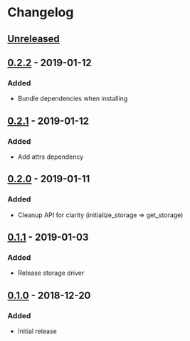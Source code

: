 # Changelog

## [Unreleased][]

[Unreleased]: https://github.com/chaostoolkit/chaosplatform-relational-storage/compare/0.2.2...HEAD

## [0.2.2][] - 2019-01-12

[0.2.2]: https://github.com/chaostoolkit/chaosplatform-relational-storage/compare/0.2.1....0.2.2

### Added

-   Bundle dependencies when installing

## [0.2.1][] - 2019-01-12

[0.2.1]: https://github.com/chaostoolkit/chaosplatform-relational-storage/compare/0.2.0....0.2.1

### Added

-   Add attrs dependency

## [0.2.0][] - 2019-01-11

[0.2.0]: https://github.com/chaostoolkit/chaosplatform-relational-storage/compare/0.1.1....0.2.0

### Added

-   Cleanup API for clarity (initialize_storage => get_storage)

## [0.1.1][] - 2019-01-03

[0.1.1]: https://github.com/chaostoolkit/chaosplatform-relational-storage/compare/0.1.0....0.1.1

### Added

-   Release storage driver

## [0.1.0][] - 2018-12-20

[0.1.0]: https://github.com/chaostoolkit/chaosplatform-relational-storage/tree/0.1.0

### Added

-   Initial release